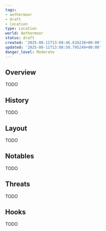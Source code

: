 ```yaml
---
tags:
- aethermoor
- draft
- location
type: Location
world: Aethermoor
status: draft
created: '2025-08-11T13:08:46.618238+00:00'
updated: '2025-08-11T13:08:50.795249+00:00'
danger_level: Moderate
---
```



## Overview

TODO
## History

TODO
## Layout

TODO
## Notables

TODO
## Threats

TODO
## Hooks

TODO
